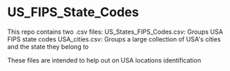 # US_FIPS_State_Codes

This repo contains two .csv files:
  US_States_FIPS_Codes.csv: Groups USA FIPS state codes
  USA_cities.csv: Groups a large collection of USA's cities and the state they belong to
  
These files are intended to help out on USA locations identification 
